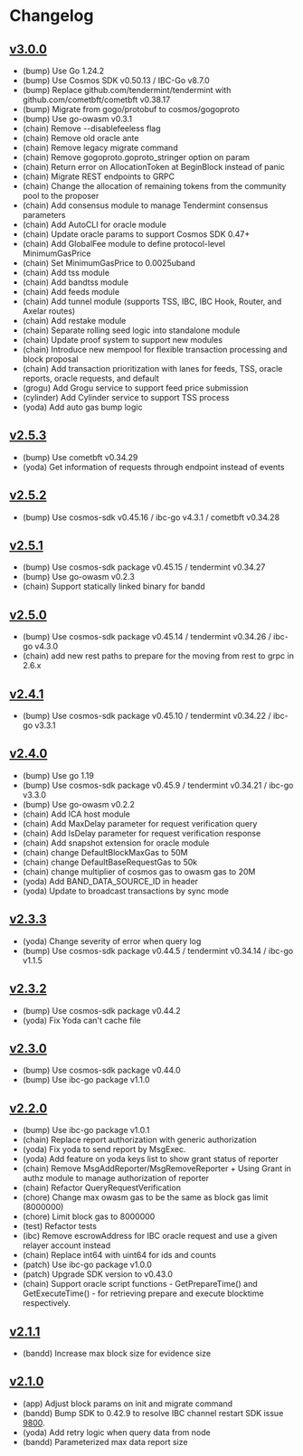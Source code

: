 # Changelog

## [v3.0.0](https://github.com/bandprotocol/chain/releases/tag/v3.0.0)

* (bump) Use Go 1.24.2
* (bump) Use Cosmos SDK v0.50.13 / IBC-Go v8.7.0
* (bump) Replace github.com/tendermint/tendermint with github.com/cometbft/cometbft v0.38.17
* (bump) Migrate from gogo/protobuf to cosmos/gogoproto
* (bump) Use go-owasm v0.3.1
* (chain) Remove --disablefeeless flag
* (chain) Remove old oracle ante
* (chain) Remove legacy migrate command
* (chain) Remove gogoproto.goproto_stringer option on param
* (chain) Return error on AllocationToken at BeginBlock instead of panic
* (chain) Migrate REST endpoints to GRPC
* (chain) Change the allocation of remaining tokens from the community pool to the proposer
* (chain) Add consensus module to manage Tendermint consensus parameters
* (chain) Add AutoCLI for oracle module
* (chain) Update oracle params to support Cosmos SDK 0.47+
* (chain) Add GlobalFee module to define protocol-level MinimumGasPrice
* (chain) Set MinimumGasPrice to 0.0025uband
* (chain) Add tss module
* (chain) Add bandtss module
* (chain) Add feeds module
* (chain) Add tunnel module (supports TSS, IBC, IBC Hook, Router, and Axelar routes)
* (chain) Add restake module
* (chain) Separate rolling seed logic into standalone module
* (chain) Update proof system to support new modules
* (chain) Introduce new mempool for flexible transaction processing and block proposal
* (chain) Add transaction prioritization with lanes for feeds, TSS, oracle reports, oracle requests, and default
* (grogu) Add Grogu service to support feed price submission
* (cylinder) Add Cylinder service to support TSS process
* (yoda) Add auto gas bump logic

## [v2.5.3](https://github.com/bandprotocol/chain/releases/tag/v2.5.3)

* (bump) Use cometbft v0.34.29
* (yoda) Get information of requests through endpoint instead of events

## [v2.5.2](https://github.com/bandprotocol/chain/releases/tag/v2.5.2)

* (bump) Use cosmos-sdk v0.45.16 / ibc-go v4.3.1 / cometbft v0.34.28

## [v2.5.1](https://github.com/bandprotocol/chain/releases/tag/v2.5.1)

* (bump) Use cosmos-sdk package v0.45.15 / tendermint v0.34.27
* (bump) Use go-owasm v0.2.3
* (chain) Support statically linked binary for bandd

## [v2.5.0](https://github.com/bandprotocol/chain/releases/tag/v2.5.0)

* (bump) Use cosmos-sdk package v0.45.14 / tendermint v0.34.26 / ibc-go v4.3.0
* (chain) add new rest paths to prepare for the moving from rest to grpc in 2.6.x

## [v2.4.1](https://github.com/bandprotocol/chain/releases/tag/v2.4.1)

* (bump) Use cosmos-sdk package v0.45.10 / tendermint v0.34.22 / ibc-go v3.3.1

## [v2.4.0](https://github.com/bandprotocol/chain/releases/tag/v2.4.0)

* (bump) Use go 1.19
* (bump) Use cosmos-sdk package v0.45.9 / tendermint v0.34.21 / ibc-go v3.3.0
* (bump) Use go-owasm v0.2.2
* (chain) Add ICA host module
* (chain) Add MaxDelay parameter for request verification query
* (chain) Add IsDelay parameter for request verification response
* (chain) Add snapshot extension for oracle module
* (chain) change DefaultBlockMaxGas to 50M
* (chain) change DefaultBaseRequestGas to 50k
* (chain) change multiplier of cosmos gas to owasm gas to 20M
* (yoda) Add BAND_DATA_SOURCE_ID in header
* (yoda) Update to broadcast transactions by sync mode

## [v2.3.3](https://github.com/bandprotocol/chain/releases/tag/v2.3.3)

* (yoda) Change severity of error when query log
* (bump) Use cosmos-sdk package v0.44.5 / tendermint v0.34.14 / ibc-go v1.1.5

## [v2.3.2](https://github.com/bandprotocol/chain/releases/tag/v2.3.2)

* (bump) Use cosmos-sdk package v0.44.2
* (yoda) Fix Yoda can't cache file

## [v2.3.0](https://github.com/bandprotocol/chain/releases/tag/v2.3.0)

* (bump) Use cosmos-sdk package v0.44.0
* (bump) Use ibc-go package v1.1.0

## [v2.2.0](https://github.com/bandprotocol/chain/releases/tag/v2.2.0)

* (bump) Use ibc-go package v1.0.1
* (chain) Replace report authorization with generic authorization
* (yoda) Fix yoda to send report by MsgExec.
* (yoda) Add feature on yoda keys list to show grant status of reporter
* (chain) Remove MsgAddReporter/MsgRemoveReporter + Using Grant in authz module to manage authorization of reporter
* (chain) Refactor QueryRequestVerification
* (chore) Change max owasm gas to be the same as block gas limit (8000000)
* (chore) Limit block gas to 8000000
* (test) Refactor tests
* (ibc) Remove escrowAddress for IBC oracle request and use a given relayer account instead
* (chain) Replace int64 with uint64 for ids and counts
* (patch) Use ibc-go package v1.0.0
* (patch) Upgrade SDK version to v0.43.0
* (chain) Support oracle script functions - GetPrepareTime() and GetExecuteTime() - for retrieving prepare and execute blocktime respectively.

## [v2.1.1](https://github.com/bandprotocol/chain/releases/tag/v2.1.1)

* (bandd) Increase max block size for evidence size

## [v2.1.0](https://github.com/bandprotocol/chain/releases/tag/v2.1.0)

* (app) Adjust block params on init and migrate command
* (bandd) Bump SDK to 0.42.9 to resolve IBC channel restart SDK issue [9800](https://github.com/cosmos/cosmos-sdk/issues/9800).
* (yoda) Add retry logic when query data from node
* (bandd) Parameterized max data report size
